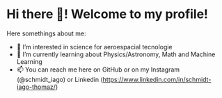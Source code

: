 # Hi there 👋! Welcome to my profile!

Here somethings about me:

- 👀 I’m interested in science for aeroespacial tecnologie
- 🚀 I’m currently learning about Physics/Astronomy, Math and Machine Learning
- 📫 You can reach me here on GitHub or on my Instagram (@schmidt_iago) or Linkedin (https://www.linkedin.com/in/schmidt-iago-thomaz/)

<!---
Dufyz/Dufyz is a ✨ special ✨ repository because its `README.md` (this file) appears on your GitHub profile.
You can click the Preview link to take a look at your changes.
--->
